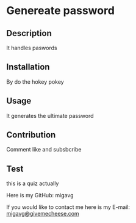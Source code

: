 # Genereate password 

## Description 

It handles paswords 


## Installation

By do the hokey pokey 

## Usage

It generates the ultimate password 


## Contribution

Comment like and subsbcribe 


## Test

this is a quiz actually 

Here is my GitHub:
migavg

If you would like to contact me here is my E-mail:
migavg@givemecheese.com 


